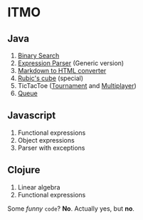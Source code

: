 # ITMO
## __Java__ 
 1. [Binary Search](https://github.com/Brat-vseznamus/java/blob/master/search/BinarySearchMissing.java)
 2. [Expression Parser](https://github.com/Brat-vseznamus/java/blob/master/expression/exceptions/ExpressionParser.java) (Generic version)
 3. [Markdown to HTML converter](https://github.com/Brat-vseznamus/java/blob/master/md2html/Md2Html.java)
 4. [Rubic's cube](https://github.com/Brat-vseznamus/java/blob/master/rubics_cube/Main.java) (special) 
 5. TicTacToe ([Tournament](https://github.com/Brat-vseznamus/java/blob/master/tictac/ticTacToe/Main.java) and [Multiplayer](https://github.com/Brat-vseznamus/itmo/blob/master/tictac/tictacModification/Main.java))
 6. [Queue](https://github.com/Brat-vseznamus/itmo/blob/master/java/queue)

## __Javascript__
 1. Functional expressions
 2. Object expressions
 3. Parser with exceptions

## __Clojure__
 1. Linear algebra
 2. Functional expressions

Some _funny_ `code`? __No__. Actually yes, but __no__.